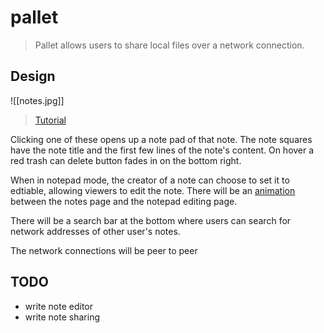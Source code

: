 # pallet

> Pallet allows users to share local files over a network connection.

## Design

![[notes.jpg]]

> [Tutorial](https://youtu.be/Efo7nIUF2JY)

Clicking one of these opens up a note pad of that note. The note squares have the note title and the first few lines of the note's content. On hover a red trash can delete button fades in on the bottom right.

When in notepad mode, the creator of a note can choose to set it to edtiable, allowing viewers to edit the note. There will be an [animation](https://youtu.be/cqskg3DYH8g) between the notes page and the notepad editing page.

There will be a search bar at the bottom where users can search for network addresses of other user's notes.

The network connections will be peer to peer

## TODO

- write note editor
- write note sharing
